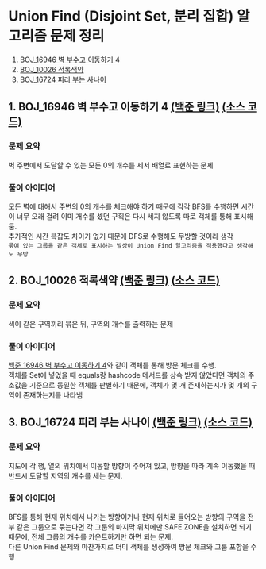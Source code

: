 # Union Find (Disjoint Set, 분리 집합) 알고리즘 문제 정리

1. [BOJ_16946 벽 부수고 이동하기 4](#1-boj_16946-벽-부수고-이동하기-4-백준-링크-소스-코드)
2. [BOJ_10026 적록색약](#2-boj_10026-적록색약-백준-링크-소스-코드)
3. [BOJ_16724 피리 부는 사나이](#3-boj_16724-피리-부는-사나이-백준-링크-소스-코드)

## 1. BOJ_16946 벽 부수고 이동하기 4 [(백준 링크)](https://www.acmicpc.net/problem/16946) [(소스 코드)](https://github.com/rldnjs7723/CodingTest/blob/main/BOJ/16000/Main_16946.java)

### 문제 요약

벽 주변에서 도달할 수 있는 모든 0의 개수를 세서 배열로 표현하는 문제

### 풀이 아이디어

모든 벽에 대해서 주변의 0의 개수를 체크해야 하기 때문에 각각 BFS를 수행하면 시간이 너무 오래 걸려 이미 개수를 셌던 구획은 다시 세지 않도록 따로 객체를 통해 표시해 둠.  
추가적인 시간 복잡도 차이가 없기 때문에 DFS로 수행해도 무방할 것이라 생각  
`묶여 있는 그룹을 같은 객체로 표시하는 발상이 Union Find 알고리즘을 적용했다고 생각해도 무방`

## 2. BOJ_10026 적록색약 [(백준 링크)](https://www.acmicpc.net/problem/10026) [(소스 코드)](https://github.com/rldnjs7723/CodingTest/blob/main/BOJ/10000/Main_10026.java)

### 문제 요약

색이 같은 구역끼리 묶은 뒤, 구역의 개수를 출력하는 문제

### 풀이 아이디어

[백준 16946 벽 부수고 이동하기 4](#1-boj_16946-벽-부수고-이동하기-4-백준-링크-소스-코드)와 같이 객체를 통해 방문 체크를 수행.  
객체를 Set에 넣었을 때 equals랑 hashcode 메서드를 상속 받지 않았다면 객체의 주소값을 기준으로 동일한 객체를 판별하기 때문에, 객체가 몇 개 존재하는지가 몇 개의 구역이 존재하는지를 나타냄

## 3. BOJ_16724 피리 부는 사나이 [(백준 링크)](https://www.acmicpc.net/problem/16724) [(소스 코드)](https://github.com/rldnjs7723/CodingTest/blob/main/BOJ/16000/Main_16724.java)

### 문제 요약

지도에 각 행, 열의 위치에서 이동할 방향이 주어져 있고, 방향을 따라 계속 이동했을 때 반드시 도달할 지역의 개수를 세는 문제.

### 풀이 아이디어

BFS를 통해 현재 위치에서 나가는 방향이거나 현재 위치로 들어오는 방향의 구역을 전부 같은 그룹으로 묶는다면 각 그룹의 마지막 위치에만 SAFE ZONE을 설치하면 되기 때문에, 전체 그룹의 개수를 카운트하기만 하면 되는 문제.  
다른 Union Find 문제와 마찬가지로 더미 객체를 생성하여 방문 체크와 그룹 포함을 수행
